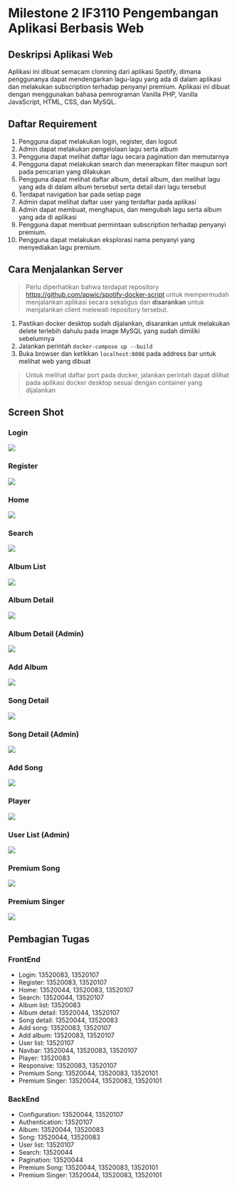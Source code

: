 # Milestone 2 IF3110 Pengembangan Aplikasi Berbasis Web

## Deskripsi Aplikasi Web

Aplikasi ini dibuat semacam clonning dari aplikasi Spotify, dimana penggunanya dapat mendengarkan lagu-lagu yang ada di dalam aplikasi dan melakukan subscription terhadap penyanyi premium. Aplikasi ini dibuat dengan menggunakan bahasa pemrograman Vanilla PHP, Vanilla JavaScript, HTML, CSS, dan MySQL.

## Daftar Requirement

1. Pengguna dapat melakukan login, register, dan logout
2. Admin dapat melakukan pengelolaan lagu serta album
3. Pengguna dapat melihat daftar lagu secara pagination dan memutarnya
4. Pengguna dapat melakukan search dan menerapkan filter maupun sort pada pencarian yang dilakukan
5. Pengguna dapat melihat daftar album, detail album, dan melihat lagu yang ada di dalam album tersebut serta detail dari lagu tersebut
6. Terdapat navigation bar pada setiap page
7. Admin dapat melihat daftar user yang terdaftar pada aplikasi
8. Admin dapat membuat, menghapus, dan mengubah lagu serta album yang ada di aplikasi
9. Pengguna dapat membuat permintaan subscription terhadap penyanyi premium.
10. Pengguna dapat melakukan eksplorasi nama penyanyi yang menyediakan lagu premium.

## Cara Menjalankan Server
> Perlu diperhatikan bahwa terdapat repository https://github.com/apwic/spotify-docker-script untuk mempermudah menjalankan aplikasi secara sekaligus dan **disarankan** untuk menjalankan client melewati repository tersebut.

1. Pastikan docker desktop sudah dijalankan, disarankan untuk melakukan delete terlebih dahulu pada image MySQL yang sudah dimiliki sebelumnya
2. Jalankan perintah `docker-compose up --build`
3. Buka browser dan ketikkan `localhost:8008` pada address bar untuk melihat web yang dibuat

> Untuk melihat daftar port pada docker, jalankan perintah dapat dilihat pada aplikasi docker desktop sesuai dengan container yang dijalankan

## Screen Shot

### Login

![](screenshot/login.png)

### Register
![](screenshot/register.png)

### Home
![](screenshot/home.png)

### Search
![](screenshot/search.png)

### Album List
![](screenshot/albumlist.jpg)

### Album Detail
![](screenshot/albumdetail.jpg)

### Album Detail (Admin)
![](screenshot/albumdetailadmin.jpg)

### Add Album
![](screenshot/addalbum.png)

### Song Detail 
![](screenshot/songdetail.png)

### Song Detail (Admin)
![](screenshot/songdetailadmin.png)

### Add Song
![](screenshot/addsong.png)

### Player
![](screenshot/player.png)

### User List (Admin)
![](screenshot/userlist.png)

### Premium Song
![](screenshot/premiumsongs.png)

### Premium Singer
![](screenshot/premiumsinger.png)
## Pembagian Tugas

### FrontEnd
- Login: 13520083, 13520107
- Register: 13520083, 13520107
- Home: 13520044, 13520083, 13520107
- Search: 13520044, 13520107
- Album list: 13520083
- Album detail: 13520044, 13520107
- Song detail: 13520044, 13520083
- Add song: 13520083, 13520107
- Add album: 13520083, 13520107
- User list: 13520107
- Navbar: 13520044, 13520083, 13520107
- Player: 13520083
- Responsive: 13520083, 13520107
- Premium Song: 13520044, 13520083, 13520101
- Premium Singer: 13520044, 13520083, 13520101

### BackEnd
- Configuration: 13520044, 13520107
- Authentication: 13520107
- Album: 13520044, 13520083
- Song: 13520044, 13520083
- User list: 13520107
- Search: 13520044
- Pagination: 13520044
- Premium Song: 13520044, 13520083, 13520101
- Premium Singer: 13520044, 13520083, 13520101
